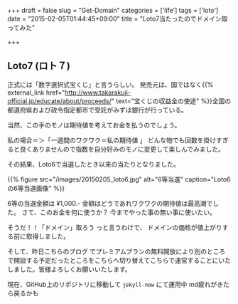+++
draft = false
slug = "Get-Domain"
categories = ['life']
tags = ['loto']
date = "2015-02-05T01:44:45+09:00"
title = "Loto7当たったのでドメイン取ってみた"

+++

## Loto7 (ロト７)
正式には「数字選択式宝くじ」と言うらしい。
発売元は、国ではなく{{% external_link href="http://www.takarakuji-official.jp/educate/about/proceeds/" text="宝くじの収益金の使途" %}}全国の都道府県および政令指定都市で受託がみずほ銀行が行っている。

当然、この手のモノは期待値を考えてお金を払うのでしょう。

私の場合＝＞「一週間のワクワク＝私の期待値 」
どんな物でも回数を掛けすぎると良くありませんので指数を自分好みのモノに変更して楽しんでみました。

<!--more-->

その結果、Loto6で当選したとき以来の当たりとなりました。

{{% figure src="/images/20150205_loto6.jpg" alt="6等当選" caption="Loto6の6等当選画像" %}}

6等の当選金額は ¥1,000.- 金額はどうであれワクワクの期待値は最高潮でした。
さて、このお金を何に使うか？
今までやった事の無い事に使いたい。

そうだ！！「ドメイン」取ろう
っと言うわけで、 ドメインの価格が値上がりする前に取得しました。

そして、昨日こちらのブログ でプレミアムプランの無料開放により別のところで開設する予定だったところをこちらへ切り替えてこちらで運営することにいたしました。皆様よろしくお願いいたします。

現在、GitHub上のリポジトリに移動して ``jekyll-now`` にて運用中
md疲れがきたら戻るかも
